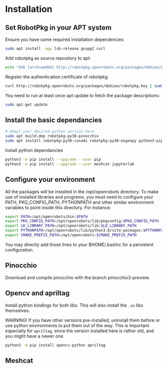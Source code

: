 # Installation

## Set RobotPkg in your APT system

Ensure you have some required installation dependencies

```bash
sudo apt install -qqy lsb-release gnupg2 curl
```

Add robotpkg as source repository to apt:

```bash
echo "deb [arch=amd64] http://robotpkg.openrobots.org/packages/debian/pub $(lsb_release -cs) robotpkg" | sudo tee /etc/apt/sources.list.d/robotpkg.list
```
Register the authentication certificate of robotpkg:

```bash
curl http://robotpkg.openrobots.org/packages/debian/robotpkg.key | sudo apt-key add -
```

You need to run at least once apt update to fetch the package descriptions:

```bash
sudo apt-get update
```

## Install the basic dependancies

```bash
# Adapt your desired python version here
sudo apt build-dep robotpkg-py38-pinocchio
sudo apt install robotpkg-py38-casadi robotpkg-py38-eigenpy python3-pip
```

Install python dependancies
```bash
python3 -m pip install --upgrade --user pip
python3 -m pip install --upgrade --user meshcat jupyterlab
```

## Configure your environment

All the packages will be installed in the /opt/openrobots directory. To make use of installed libraries and programs, you must need to configure your PATH, PKG_CONFIG_PATH, PYTHONPATH and other similar environment variables to point inside this directory. For instance:

```bash
export PATH=/opt/openrobots/bin:$PATH
export PKG_CONFIG_PATH=/opt/openrobots/lib/pkgconfig:$PKG_CONFIG_PATH
export LD_LIBRARY_PATH=/opt/openrobots/lib:$LD_LIBRARY_PATH
export PYTHONPATH=/opt/openrobots/lib/python3.8/site-packages:$PYTHONPATH # Adapt your desired python version here
export CMAKE_PREFIX_PATH=/opt/openrobots:$CMAKE_PREFIX_PATH
```

You may directly add those lines to your $HOME/.bashrc for a persistent configuration.

## Pinocchio

Download and compile pinocchio with the branch pinocchio3-preview.

## Opencv and apriltag

Install python bindings for both libs. This will also install the `.so` libs themselves. 

WARNING! If you have other versions pre-installed, uninstall them before or use python environments to put them out of the way. This is important especially for `apriltag`, since the version installed here is rather old, and you might have a newer one.

```bash
python3 -m pip install opencv-python apriltag
```
## Meshcat

